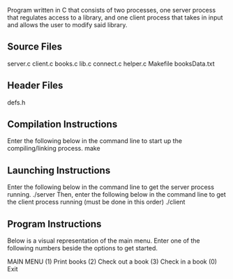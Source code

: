 Program written in C that consists of two processes, one server process that regulates access to a library, and one client process that takes in input and allows the user to modify said library.

## Source Files
server.c
client.c
books.c 
lib.c
connect.c
helper.c
Makefile
booksData.txt

## Header Files
defs.h

## Compilation Instructions
Enter the following below in the command line to start up the compiling/linking process.
make

## Launching Instructions
Enter the following below in the command line to get the server process running.
./server
Then, enter the following below in the command line to get the client process running (must be done in this order)
./client

## Program Instructions
Below is a visual representation of the main menu. Enter one of the following numbers beside the options to get started.

MAIN MENU
  (1) Print books
  (2) Check out a book
  (3) Check in a book
  (0) Exit